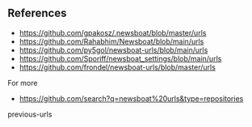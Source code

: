 

## References

- <https://github.com/gpakosz/.newsboat/blob/master/urls>
- <https://github.com/Rahabhim/Newsboat/blob/main/urls>
- <https://github.com/py5gol/newsboat-urls/blob/main/urls>
- <https://github.com/Sporiff/newsboat_settings/blob/main/urls>
- <https://github.com/frondel/newsboat-urls/blob/master/urls>

For more
- <https://github.com/search?q=newsboat%20urls&type=repositories>

previous-urls
